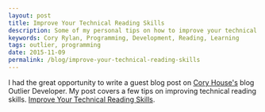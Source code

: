 ```yaml
---
layout: post
title: Improve Your Technical Reading Skills
description: Some of my personal tips on how to improve your technical reading skills as a Software Engineer
keywords: Cory Rylan, Programming, Development, Reading, Learning
tags: outlier, programming
date: 2015-11-09
permalink: /blog/improve-your-technical-reading-skills
---
```


I had the great opportunity to write a guest blog post on <a href="https://twitter.com/housecor" target="_blank">Cory House's</a> blog Outlier Developer. My post covers a few tips 
on improving technical reading skills. <a href="http://www.outlierdeveloper.com/improve-your-technical-reading-skills/" target="_blank">Improve Your Technical Reading Skills</a>.

<!--<div class="post-content">
        <blockquote>
            <p><a href="http://i1.wp.com/www.outlierdeveloper.com/wp-content/uploads/2015/09/Cory_Rylan.jpg"><img class="alignleft size-full wp-image-18822" src="http://i1.wp.com/www.outlierdeveloper.com/wp-content/uploads/2015/09/Cory_Rylan.jpg?resize=150%2C150" alt="Cory_Rylan" width="150" height="150"></a></p>
            <p>My name is Cory Rylan. I am an aspiring Software Craftsman and specialize in front end web development. I currently blog at <a href="http://coryrylan.com">coryrylan.com</a>. I’m also on Twitter <a title="Cory Rylan on Twitter" href="https://twitter.com/coryrylan" target="_blank">@coryrylan</a> and <a href="https://github.com/splintercode">GitHub</a>.</p>
        </blockquote>
        <p>Over the past few of years I have read a lot on programming and other technical topics.&nbsp;Some of the books have been very in depth with lots of detailed code examples. It’s easy to say you read a technical book&nbsp;on a given topic. It’s harder to say you understand and retained what you have read.</p>
        <p><a href="http://i1.wp.com/www.outlierdeveloper.com/wp-content/uploads/2015/09/technical-reading.gif"><img class="alignnone size-medium wp-image-18813" src="http://i1.wp.com/www.outlierdeveloper.com/wp-content/uploads/2015/09/technical-reading.gif?resize=340%2C208" alt="technical-reading" width="340" height="208"></a></p>
        <p>I found myself trying to read as many books as I could and not truly comprehending the topic I was reading.&nbsp;So over the past year or two I have found a couple of tips that have helped me slow down and become more productive&nbsp;when reading technical/programming books.</p>
        <h2>Tabs, lots of tabs.</h2>
        <p>No I’m not talking about browser tabs. When I read any technical book I use page tabs and mark pages that&nbsp;have content that resonates with me or I find to be very useful.</p>
        <p>I recently read the <a href="https://github.com/getify/You-Dont-Know-JS" target="_blank">“You don’t know JS”</a> book series by <a href="https://twitter.com/getify" target="_blank">Kyle Simpson</a>.&nbsp;These books are fantastically detailed and are great if you want to learn the intricacies of JavaScript.&nbsp;But that’s where I trip up. There is so much information and detail that it’s hard to remember it all. I use tabs of&nbsp;varying colors to mark pages that may have information I feel like is very important&nbsp;or is something that I am likely to come back to.</p>
        <p><a href="http://i2.wp.com/www.outlierdeveloper.com/wp-content/uploads/2015/09/reading-tabs.jpg"><img class="alignnone size-medium wp-image-18812" src="http://i2.wp.com/www.outlierdeveloper.com/wp-content/uploads/2015/09/reading-tabs.jpg?resize=340%2C209" alt="reading-tabs" width="340" height="209"></a></p>
        <p>My color system is simple. Red tabs are warnings of things that could&nbsp;trip me up while programming (I’m looking at you JavaScript). Purple are conceptual ideas that I feel are really useful or valuable. Green and yellow I use interchangeably&nbsp;to mark helpful tips I don’t want to forget. I commonly find myself referencing these books over and over and the tabs really help make&nbsp;it easier to find the information I need.</p>
        <p>You can use any color system, this is just the one that has helped me. Any type of page&nbsp;tabs will work. I use something similar to <a href="http://www.amazon.com/Post--Assorted-Colors-Dispensers-683-VAD1/dp/B000MK4RAM/ref=sr_1_2" target="_blank">this</a>.&nbsp;Also it is important to have these things everywhere! I keep a set in my personal desk, work desk, and my backpack. I can&nbsp;always mark things down no matter what I am reading.</p>
        <h2>Read it twice.</h2>
        <p>Another great tip that has gone a long way is to read each chapter twice before moving on to the next chapter.&nbsp;I first heard about this when reading Dale Carnegie’s <a href="http://www.amazon.com/How-Win-Friends-Influence-People/dp/0671027034" target="_blank">How to Win Friends &amp; Influence People</a>.&nbsp;This is great advice. This forced me to slow down and understand the concepts that I am reading. I can’t even think of how many times I&nbsp;have re-read a chapter and realized I missed a subtle detail or technical tidbit that was important. It may take me&nbsp;twice as long to read a book but I get far more information out of it.</p>
        <h2>Make it a habit.</h2>
        <p>Making reading a habit can be difficult. When it comes to technical books going long periods of time without reading can really&nbsp;trip up your learning. Only reading a few pages every few days or once a week makes it hard to remember&nbsp;what the topic or context was the last time you read it. It’s similar to not seeing code you wrote in over a week.</p>
        <p>Make it a habit to read every morning or night. Even if it’s for only 10 minutes. It’s a lot easier to remember what you read for 10 minutes&nbsp;last night than what you read for 30 minutes a week ago. This was one of my greatest struggles but I can assure you that&nbsp;it really does make a difference.</p>
        <h2>Use a bookshelf.</h2>
        <p>In <a href="https://twitter.com/housecor" target="_blank">Cory House’s</a> Pluralsight course&nbsp;<a href="http://www.pluralsight.com/courses/career-reboot-for-developer-mind" target="_blank">Becoming an Outlier: Reprogramming the Developer Mind</a>&nbsp;he suggests having a bookshelf at work. Having a bookshelf with your programming books can&nbsp;help serve as a positive reminder of the topics you have learned. People can see topics you know or are interested in, which can&nbsp;help start conversations between developers. Making your skills more visible to other developers can&nbsp;make you more valuable to a team. This can also help identify what topics would be most valuable for you to read up on.</p>
        <h2>Conclusion</h2>
        <p>These are just a few of the things I have tried that have really helped me become better at reading programming and technical&nbsp;books over the past year. I’d love to hear other peoples ideas and advice on this topic in the comments!</p>
    </div>-->